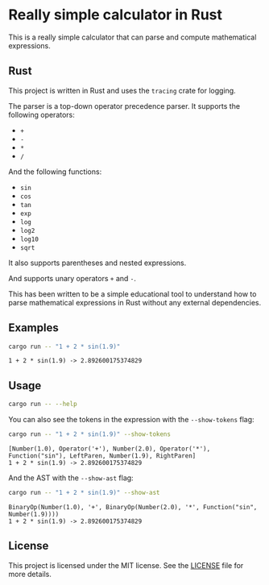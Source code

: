 # Really simple calculator in Rust

This is a really simple calculator that can parse and compute mathematical expressions.

## Rust 

This project is written in Rust and uses the `tracing` crate for logging.

The parser is a top-down operator precedence parser. It supports the following operators:

- `+`
- `-`
- `*`
- `/`

And the following functions:

- `sin`
- `cos`
- `tan`
- `exp`
- `log`
- `log2`
- `log10`
- `sqrt`

It also supports parentheses and nested expressions.

And supports unary operators `+` and `-`.

This has been written to be a simple educational tool to understand how to parse mathematical expressions in Rust without any external dependencies.

## Examples

```bash
cargo run -- "1 + 2 * sin(1.9)"
```

```text
1 + 2 * sin(1.9) -> 2.892600175374829
```

## Usage

```bash
cargo run -- --help
```

You can also see the tokens in the expression with the `--show-tokens` flag:

```bash
cargo run -- "1 + 2 * sin(1.9)" --show-tokens
```

```text
[Number(1.0), Operator('+'), Number(2.0), Operator('*'), Function("sin"), LeftParen, Number(1.9), RightParen]
1 + 2 * sin(1.9) -> 2.892600175374829
```

And the AST with the `--show-ast` flag:

```bash
cargo run -- "1 + 2 * sin(1.9)" --show-ast
```

```text
BinaryOp(Number(1.0), '+', BinaryOp(Number(2.0), '*', Function("sin", Number(1.9))))
1 + 2 * sin(1.9) -> 2.892600175374829
```

## License

This project is licensed under the MIT license. See the [LICENSE](LICENSE) file for more details.
